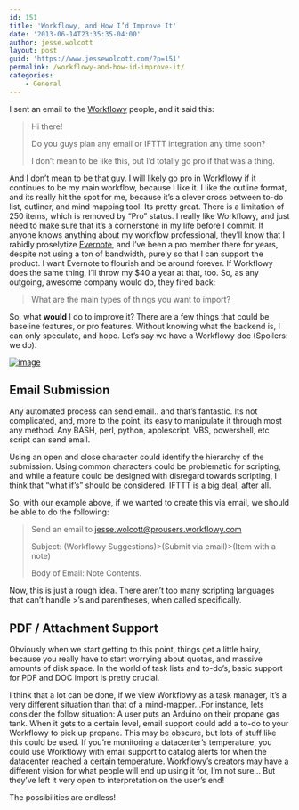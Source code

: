 ```yaml
---
id: 151
title: 'Workflowy, and How I’d Improve It'
date: '2013-06-14T23:35:35-04:00'
author: jesse.wolcott
layout: post
guid: 'https://www.jessewolcott.com/?p=151'
permalink: /workflowy-and-how-id-improve-it/
categories:
    - General
---
```


I sent an email to the [Workflowy](http://www.workflowy.com) people, and it said this:

> Hi there!
> 
> Do you guys plan any email or IFTTT integration any time soon?
> 
> I don’t mean to be like this, but I’d totally go pro if that was a thing.

And I don’t mean to be that guy. I will likely go pro in Workflowy if it continues to be my main workflow, because I like it. I like the outline format, and its really hit the spot for me, because it’s a clever cross between to-do list, outliner, and mind mapping tool. Its pretty great. There is a limitation of 250 items, which is removed by “Pro” status. I really like Workflowy, and just need to make sure that it’s a cornerstone in my life before I commit. If anyone knows anything about my workflow professional, they’ll know that I rabidly proselytize [Evernote](http://www.evernote.com), and I’ve been a pro member there for years, despite not using a ton of bandwidth, purely so that I can support the product. I want Evernote to flourish and be around forever. If Workflowy does the same thing, I’ll throw my $40 a year at that, too. So, as any outgoing, awesome company would do, they fired back:

> What are the main types of things you want to import?

So, what **would** I do to improve it? There are a few things that could be baseline features, or pro features. Without knowing what the backend is, I can only speculate, and hope. Let’s say we have a Workflowy doc (Spoilers: we do).

[![image](https://www.jessewolcott.com/wp-content/uploads/2013/06/image_thumb.png "image")](https://www.jessewolcott.com/wp-content/uploads/2013/06/image.png)

## Email Submission

Any automated process can send email.. and that’s fantastic. Its not complicated, and, more to the point, its easy to manipulate it through most any method. Any BASH, perl, python, applescript, VBS, powershell, etc script can send email.

Using an open and close character could identify the hierarchy of the submission. Using common characters could be problematic for scripting, and while a feature could be designed with disregard towards scripting, I think that “what if’s” should be considered. IFTTT is a big deal, after all.

So, with our example above, if we wanted to create this via email, we should be able to do the following:

> Send an email to jesse.wolcott@prousers.workflowy.com
> 
> Subject: (Workflowy Suggestions)&gt;(Submit via email)&gt;(Item with a note)
> 
> Body of Email: Note Contents.

Now, this is just a rough idea. There aren’t too many scripting languages that can’t handle &gt;’s and parentheses, when called specifically.

## PDF / Attachment Support

Obviously when we start getting to this point, things get a little hairy, because you really have to start worrying about quotas, and massive amounts of disk space. In the world of task lists and to-do’s, basic support for PDF and DOC import is pretty crucial.

I think that a lot can be done, if we view Workflowy as a task manager, it’s a very different situation than that of a mind-mapper…For instance, lets consider the follow situation: A user puts an Arduino on their propane gas tank. When it gets to a certain level, email support could add a to-do to your Workflowy to pick up propane. This may be obscure, but lots of stuff like this could be used. If you’re monitoring a datacenter’s temperature, you could use Workflowy with email support to catalog alerts for when the datacenter reached a certain temperature. Workflowy’s creators may have a different vision for what people will end up using it for, I’m not sure… But they’ve left it very open to interpretation on the user’s end!

The possibilities are endless!